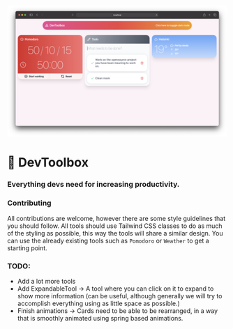 [![DevToolbox: Everything devs need for increasing productivity.](https://github.com/skoshx/devtoolbox/raw/master/static/devtoolbox.png)](https://github.com/skoshx/devtoolbox)

# 🧰 DevToolbox
### Everything devs need for increasing productivity.

### Contributing
All contributions are welcome, however there are some style guidelines that you should follow. All tools should use Tailwind CSS classes to do as much of the styling as possible, this way the tools will share a similar design. You can use the already existing tools such as `Pomodoro` or `Weather` to get a starting point.

### TODO:
* Add a lot more tools
* Add ExpandableTool -> A tool where you can click on it to expand to show more information (can be useful, although generally we will try to accomplish everything using as little space as possible.)
* Finish animations -> Cards need to be able to be rearranged, in a way that is smoothly animated using spring based animations.